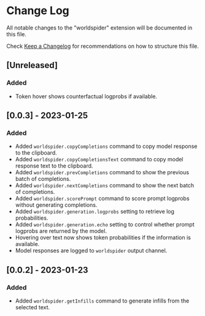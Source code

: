 # Change Log

All notable changes to the "worldspider" extension will be documented in this file.

Check [Keep a Changelog](http://keepachangelog.com/) for recommendations on how to structure this file.

## [Unreleased]

### Added

-   Token hover shows counterfactual logprobs if available.

## [0.0.3] - 2023-01-25

### Added

-   Added `worldspider.copyCompletions` command to copy model response to the clipboard.
-   Added `worldspider.copyCompletionsText` command to copy model response text to the clipboard.
-   Added `worldspider.prevCompletions` command to show the previous batch of completions.
-   Added `worldspider.nextCompletions` command to show the next batch of completions.
-   Added `worldspider.scorePrompt` command to score prompt logprobs without generating completions.
-   Added `worldspider.generation.logprobs` setting to retrieve log probabilities.
-   Added `worldspider.generation.echo` setting to control whether prompt logprobs are returned by the model.
-   Hovering over text now shows token probabilities if the information is available.
-   Model responses are logged to `worldspider` output channel.

## [0.0.2] - 2023-01-23

### Added

- Added `worldspider.getInfills` command to generate infills from the selected text.
